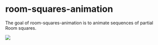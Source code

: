 
<!-- README.md is generated from README.Rmd. Please edit that file -->

# room-squares-animation

<!-- badges: start -->
<!-- badges: end -->

The goal of room-squares-animation is to animate sequences of partial
Room squares.

![](out.gif)
